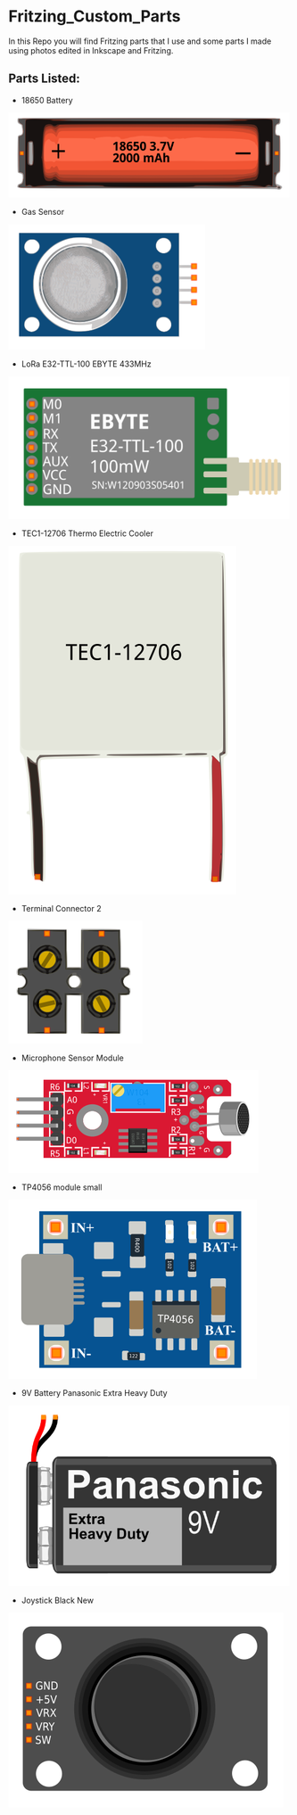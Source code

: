 

# Fritzing_Custom_Parts

In this Repo you will find Fritzing parts that I use and some parts I made using photos edited 
in Inkscape and Fritzing. 


## Parts Listed:

- 18650 Battery 

![Logo](https://github.com/safwan092/Fritzing_Custom_Parts/blob/main/Parts_Photos/18650_1_cell_holder_for_github.png)

- Gas Sensor

![Logo](https://github.com/safwan092/Fritzing_Custom_Parts/blob/main/Parts_Photos/Gas%20Sensor_for_github.png)

- LoRa E32-TTL-100 EBYTE 433MHz

![Logo](https://github.com/safwan092/Fritzing_Custom_Parts/blob/main/Parts_Photos/E32-TTL-100-LoRa_for_github.png)

- TEC1-12706 Thermo Electric Cooler

![Logo](https://github.com/safwan092/Fritzing_Custom_Parts/blob/main/Parts_Photos/TEC1-12706%20Thermo%20Electric%20Cooler_for_github.png)

- Terminal Connector 2

![Logo](https://github.com/safwan092/Fritzing_Custom_Parts/blob/main/Parts_Photos/terminal_block_2_for_github.png)

- Microphone Sensor Module

![Logo](https://github.com/safwan092/Fritzing_Custom_Parts/blob/main/Parts_Photos/microphone_module_4_pin_for_github.png)

- TP4056 module small

![Logo](https://github.com/safwan092/Fritzing_Custom_Parts/blob/main/Parts_Photos/TP4056_module_small_plain_for_github.png)

- 9V Battery Panasonic Extra Heavy Duty

![Logo](https://github.com/safwan092/Fritzing_Custom_Parts/blob/main/Parts_Photos/9V_Battery_Panasonic_Extra_Heavy_Duty.png)

- Joystick Black New

![Logo](https://github.com/safwan092/Fritzing_Custom_Parts/blob/main/Parts_Photos/Joystick%20Black%20New.png)
